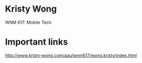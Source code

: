 
# Kristy Wong
WNM 617: Mobile Tech

# Important links
http://www.kristy-wong.com/aau/wnm617/wong.kristy/index.html
